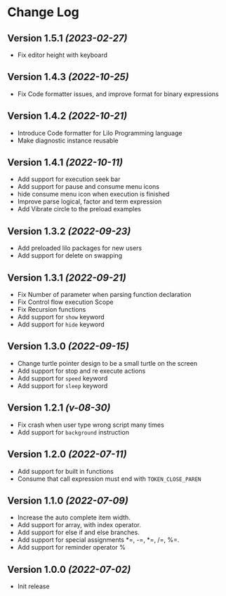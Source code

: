 Change Log
==========

Version 1.5.1 *(2023-02-27)*
-----------------------------

* Fix editor height with keyboard

Version 1.4.3 *(2022-10-25)*
-----------------------------

* Fix Code formatter issues, and improve format for binary expressions

Version 1.4.2 *(2022-10-21)*
-----------------------------

* Introduce Code formatter for Lilo Programming language
* Make diagnostic instance reusable

Version 1.4.1 *(2022-10-11)*
-----------------------------

* Add support for execution seek bar
* Add support for pause and consume menu icons
* hide consume menu icon when execution is finished
* Improve parse logical, factor and term expression
* Add Vibrate circle to the preload examples


Version 1.3.2 *(2022-09-23)*
-----------------------------

* Add preloaded lilo packages for new users
* Add support for delete on swapping

Version 1.3.1 *(2022-09-21)*
-----------------------------

* Fix Number of parameter when parsing function declaration
* Fix Control flow execution Scope
* Fix Recursion functions
* Add support for `show` keyword
* Add support for `hide` keyword

Version 1.3.0 *(2022-09-15)*
-----------------------------

* Change turtle pointer design to be a small turtle on the screen
* Add support for stop and re execute actions
* Add support for `speed` keyword
* Add support for `sleep` keyword

Version 1.2.1 *(v-08-30)*
-----------------------------

* Fix crash when user type wrong script many times
* Add support for `background` instruction

Version 1.2.0 *(2022-07-11)*
-----------------------------

* Add support for built in functions
* Consume that call expression must end with `TOKEN_CLOSE_PAREN`

Version 1.1.0 *(2022-07-09)*
-----------------------------

* Increase the auto complete item width.
* Add support for array, with index operator.
* Add support for else if and else branches.
* Add support for special assignments *=, -=, *=, /=, %=.
* Add support for reminder operator %

Version 1.0.0 *(2022-07-02)*
-----------------------------

* Init release